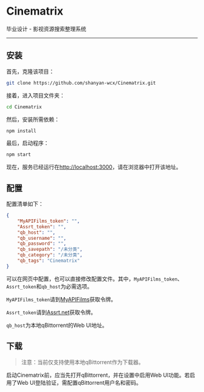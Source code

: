 # Cinematrix

毕业设计 - 影视资源搜索整理系统

------

## 安装

首先，克隆该项目：

```bash
git clone https://github.com/shanyan-wcx/Cinematrix.git
```

接着，进入项目文件夹：

```bash
cd Cinematrix
```

然后，安装所需依赖：

```bash
npm install
```

最后，启动程序：

```bash
npm start
```

现在，服务已经运行在<http://localhost:3000>，请在浏览器中打开该地址。

## 配置

配置清单如下：

```json
{
    "MyAPIFilms_token": "",
    "Assrt_token": "",
    "qb_host": "",
    "qb_username": "",
    "qb_password": "",
    "qb_savepath": "/未分类",
    "qb_category": "/未分类",
    "qb_tags": "Cinematrix"
}
```

可以在网页中配置，也可以直接修改配置文件。其中，`MyAPIFilms_token`、`Assrt_token`和`qb_host`为必需选项。

`MyAPIFilms_token`请到[MyAPIFilms](https://www.myapifilms.com/)获取令牌。

`Assrt_token`请到[Assrt.net](https://assrt.net/)获取令牌。

`qb_host`为本地qBittorrent的Web UI地址。

## 下载

> 注意：当前仅支持使用本地qBittorrent作为下载器。

启动Cinematrix前，应当先打开qBittorrent，并在设置中启用Web UI功能。若启用了Web UI登陆验证，需配置qBittorrent用户名和密码。
